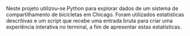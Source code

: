 Neste projeto utilizou-se Python para explorar dados de um sistema de compartilhamento de bicicletas em Chicago. Foram utilizados estatísticas descritivas e um script que recebe uma entrada bruta para criar uma experiência interativa no terminal, a fim de apresentar estas estatísticas.
